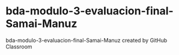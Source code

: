 # bda-modulo-3-evaluacion-final-Samai-Manuz
bda-modulo-3-evaluacion-final-Samai-Manuz created by GitHub Classroom
